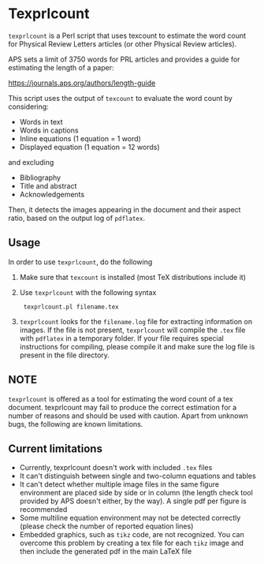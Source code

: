 Texprlcount
===========

`texprlcount` is a Perl script that uses texcount to estimate the word count for Physical Review Letters articles (or other Physical Review articles).

APS sets a limit of 3750 words for PRL articles and provides a guide for estimating the length of a paper:

https://journals.aps.org/authors/length-guide

This script uses the output of `texcount` to evaluate the word count by considering:

* Words in text
* Words in captions
* Inline equations (1 equation = 1 word)
* Displayed equation (1 equation = 12 words)

and excluding

* Bibliography
* Title and abstract
* Acknowledgements

Then, it detects the images appearing in the document and their aspect ratio, based on the output log of `pdflatex`.

Usage
------------
In order to use `texprlcount`, do the following

1. Make sure that `texcount` is installed (most TeX distributions include it)
2. Use `texprlcount` with the following syntax

        texprlcount.pl filename.tex

3. `texprlcount` looks for the `filename.log` file for extracting information on images. If the file is not present, `texprlcount` will compile the `.tex` file with `pdflatex` in a temporary folder. If your file requires special instructions for compiling, please compile it and make sure the log file is present in the file directory.

NOTE
----

`texprlcount` is offered as a tool for estimating the word count of a tex document. texprlcount may fail to produce the correct estimation for a number of reasons and should be used with caution. Apart from unknown bugs, the following are known limitations.

Current limitations
-------------------

* Currently, texprlcount doesn't work with included `.tex` files
* It can't distinguish between single and two-column equations and tables
* It can't detect whether multiple image files in the same figure environment are placed side by side or in column (the length check tool provided by APS doesn't either, by the way). A single pdf per figure is recommended
* Some multiline equation environment may not be detected correctly (please check the number of reported equation lines)
* Embedded graphics, such as `tikz` code, are not recognized. You can overcome this problem by creating a tex file for each `tikz` image and then include the generated pdf in the main LaTeX file

